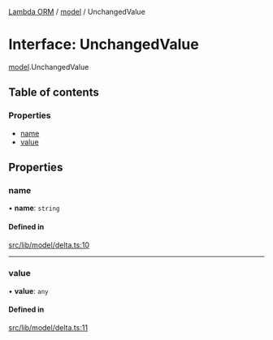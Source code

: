[Lambda ORM](../README.md) / [model](../modules/model.md) / UnchangedValue

# Interface: UnchangedValue

[model](../modules/model.md).UnchangedValue

## Table of contents

### Properties

- [name](model.UnchangedValue.md#name)
- [value](model.UnchangedValue.md#value)

## Properties

### name

• **name**: `string`

#### Defined in

[src/lib/model/delta.ts:10](https://github.com/FlavioLionelRita/lambdaorm/blob/0fd718a/src/lib/model/delta.ts#L10)

___

### value

• **value**: `any`

#### Defined in

[src/lib/model/delta.ts:11](https://github.com/FlavioLionelRita/lambdaorm/blob/0fd718a/src/lib/model/delta.ts#L11)
